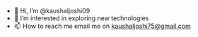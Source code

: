 - 👋 Hi, I’m @kaushaljoshi09
- 👀 I’m interested in exploring new technologies
- 📫 How to reach me email me on kaushaljoshi75@gmail.com

<!---
kaushaljoshi09/kaushaljoshi09 is a ✨ special ✨ repository because its `README.md` (this file) appears on your GitHub profile.
You can click the Preview link to take a look at your changes.
--->
